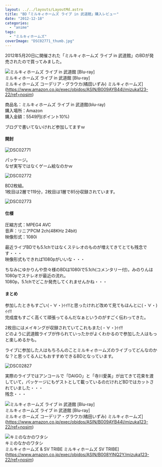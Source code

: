 ```yaml
---
layout: ../../layouts/LayoutMd.astro
title: "BD「ミルキィホームズ ライブ in 武道館」購入レビュー"
date: "2012-12-18"
categories: 
  - "anime"
tags: 
  - "ミルキィホームズ"
coverImage: "DSC02771_thumb.jpg"
---
```


2012年5月20日に開催された「ミルキィホームズ ライブ in 武道館」のBDが発売されたので買ってみました。

![ミルキィホームズ ライブ in 武道館 [Blu-ray]](/archive/images/619RLXPxcxL._SL160_.jpg)  
ミルキィホームズ ライブ in 武道館 \[Blu-ray\]  
ミルキィホームズ コーデリア・グラウカ(橘田いずみ) ミルキィホームズ](https://www.amazon.co.jp/exec/obidos/ASIN/B009AYB44I/mizuka123-22/ref=nosim)

商品名：ミルキィホームズ ライブ in 武道館(blu-ray)  
購入場所：Amazon  
購入金額：5549円(ポイント10%)

ブログで書いてないけれど参加してますｗ

#### 開封

![DSC02771](/archive/images/DSC02771_thumb.jpg "DSC02771")


パッケージ。  
なぜ実写ではなくゲーム絵なのかｗ

![DSC02772](/archive/images/DSC02772_thumb.jpg "DSC02772")


BD2枚組。  
1枚目は2層で119分，2枚目は1層で85分収録されています。

![DSC02773](/archive/images/DSC02773_thumb.jpg "DSC02773")


#### 仕様

圧縮方式：MPEG4 AVC  
音声：リニアPCM 2ch(48KHz 24bit)  
映像形式：1080i

最近ライブBDでも5.1chではなくステレオのものが増えてきてとても残念です・・・  
映像形式もできれば1080pがいいな・・・

ちなみにゆかりんや奈々様のBDは1080iで5.1ch(コメンタリー付)，みのりんは1080pでステレオが最近の流れ。  
1080p，5.1chでどこか発売してくれませんかね・・・

#### まとめ

参加したときもすごい(・∀・)ｲｲ!!と思ったけれど改めて見てもほんとに(・∀・)ｲｲ!!  
完成度もすごく高くて頑張ってるんだなぁというのがすごく伝わってきた。

2枚目にはメイキングが収録されていてこれもまた(・∀・)ｲｲ!!  
どのように武道館ライブが作られていったかがよくわかるので参加した人はもっと楽しめるかも。

ライブに参加した人はもちろんのことミルキィホームズのライブってどんなのかな？と思ってる人にもおすすめできるBDとなっています。

![DSC02827](/archive/images/DSC02827_thumb.jpg "DSC02827")


実際のライブではアンコールで「DAIGO」と「寺川愛美」が出てきて花束を渡していて，パッケージにもゲストとして載っているのだけれどBDではカットされていました・・・  
残念・・・

![ミルキィホームズ ライブ in 武道館 [Blu-ray]](/archive/images/619RLXPxcxL._SL160_.jpg)  
ミルキィホームズ ライブ in 武道館 \[Blu-ray\]  
ミルキィホームズ コーデリア・グラウカ(橘田いずみ) ミルキィホームズ](https://www.amazon.co.jp/exec/obidos/ASIN/B009AYB44I/mizuka123-22/ref=nosim)

![キミのなかのワタシ](/archive/images/41%2By3qqQe7L._SL160_.jpg)  
キミのなかのワタシ  
ミルキィホームズ & SV TRIBE ミルキィホームズ SV TRIBE](https://www.amazon.co.jp/exec/obidos/ASIN/B008YINQ2Y/mizuka123-22/ref=nosim)
